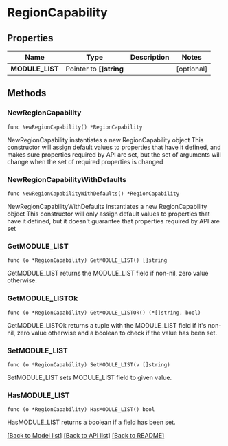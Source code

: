 # RegionCapability

## Properties

Name | Type | Description | Notes
------------ | ------------- | ------------- | -------------
**MODULE_LIST** | Pointer to **[]string** |  | [optional] 

## Methods

### NewRegionCapability

`func NewRegionCapability() *RegionCapability`

NewRegionCapability instantiates a new RegionCapability object
This constructor will assign default values to properties that have it defined,
and makes sure properties required by API are set, but the set of arguments
will change when the set of required properties is changed

### NewRegionCapabilityWithDefaults

`func NewRegionCapabilityWithDefaults() *RegionCapability`

NewRegionCapabilityWithDefaults instantiates a new RegionCapability object
This constructor will only assign default values to properties that have it defined,
but it doesn't guarantee that properties required by API are set

### GetMODULE_LIST

`func (o *RegionCapability) GetMODULE_LIST() []string`

GetMODULE_LIST returns the MODULE_LIST field if non-nil, zero value otherwise.

### GetMODULE_LISTOk

`func (o *RegionCapability) GetMODULE_LISTOk() (*[]string, bool)`

GetMODULE_LISTOk returns a tuple with the MODULE_LIST field if it's non-nil, zero value otherwise
and a boolean to check if the value has been set.

### SetMODULE_LIST

`func (o *RegionCapability) SetMODULE_LIST(v []string)`

SetMODULE_LIST sets MODULE_LIST field to given value.

### HasMODULE_LIST

`func (o *RegionCapability) HasMODULE_LIST() bool`

HasMODULE_LIST returns a boolean if a field has been set.


[[Back to Model list]](../README.md#documentation-for-models) [[Back to API list]](../README.md#documentation-for-api-endpoints) [[Back to README]](../README.md)


